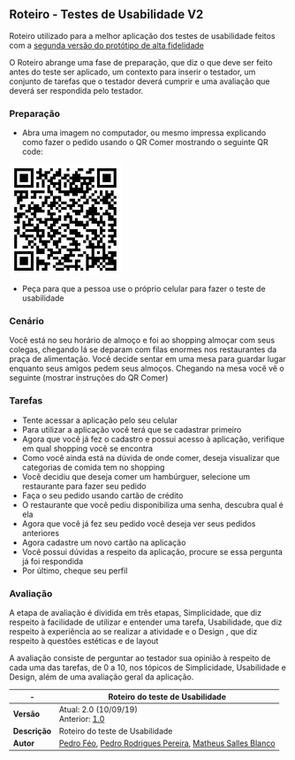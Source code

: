 ## Roteiro - Testes de Usabilidade V2

Roteiro utilizado para a melhor aplicação dos testes de usabilidade feitos com a [segunda versão do protótipo de alta fidelidade](https://www.figma.com/proto/unhRDokaYlRCUGswOKZ6Jo/Untitled?node-id=6%3A3&scaling=min-zoom)

O Roteiro abrange uma fase de preparação, que diz o que deve ser feito antes do teste ser aplicado, um contexto para inserir o testador, um conjunto de tarefas que o testador deverá cumprir e uma avaliação que deverá ser respondida pelo testador.

### Preparação 
 - Abra uma imagem no computador, ou mesmo impressa explicando como fazer o pedido usando o QR Comer mostrando o seguinte QR code:

 ![QR-Code-V2](../../../images/qrcode-v2.jpg)

  - Peça para que a pessoa use o próprio celular para fazer o teste de usabilidade

### Cenário

Você está no seu horário de almoço e foi ao shopping almoçar com seus colegas, chegando lá se deparam com filas enormes nos restaurantes da praça de alimentação. Você decide sentar em uma mesa para guardar lugar enquanto seus amigos pedem seus almoços. Chegando na mesa você vê o seguinte (mostrar instruções do QR Comer) 

### Tarefas
 - Tente acessar a aplicação pelo seu celular
 - Para utilizar a aplicação você terá que se cadastrar primeiro
 - Agora que você já fez o cadastro e possui acesso à aplicação, verifique em qual shopping você se encontra
 - Como você ainda está na dúvida de onde comer, deseja visualizar que categorias de comida tem no shopping
 - Você decidiu que deseja comer um hambúrguer, selecione um restaurante para fazer seu pedido
 - Faça o seu pedido usando cartão de crédito
 - O restaurante que você pediu disponibiliza uma senha, descubra qual é ela
 - Agora que você já fez seu pedido você deseja ver seus pedidos anteriores
 - Agora cadastre um novo cartão na aplicação
 - Você possui dúvidas a respeito da aplicação, procure se essa pergunta já foi respondida
 - Por último, cheque seu perfil 

### Avaliação 

A etapa de avaliação é dividida em três etapas, Simplicidade, que diz respeito à facilidade de utilizar e entender uma tarefa, Usabilidade, que diz respeito à experiência ao se realizar a atividade e o Design , que diz respeito à questôes estéticas e de layout

A avaliação consiste de perguntar ao testador sua opinião à respeito de cada uma das tarefas, de 0 a 10, nos tópicos de Simplicidade, Usabilidade e Design, além de uma avaliação geral da aplicação.

| **-** | **Roteiro do teste de Usabilidade** |
|--|--|
| **Versão** | Atual: 2.0 (10/09/19) <br> Anterior: [1.0](../v1/roteiro.md) |
| **Descrição** | Roteiro do teste de Usabilidade  |
| **Autor** | [Pedro Féo](https://github.com/Phe0), [Pedro Rodrigues Pereira](https://github.com/pedro-prp), [Matheus Salles Blanco](https://github.com/MatheusBlanco) |